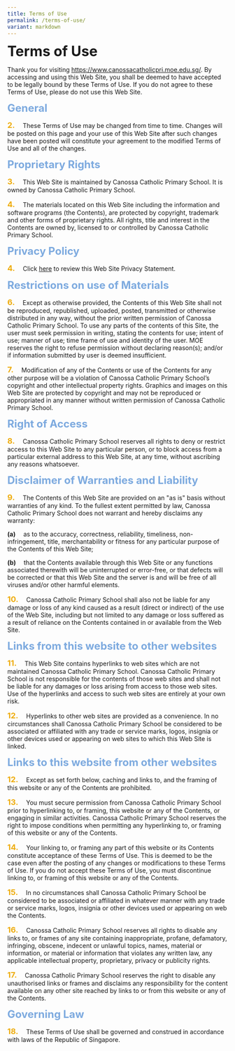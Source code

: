 ```yaml
---
title: Terms of Use
permalink: /terms-of-use/
variant: markdown
---
```

<b><font size="6">Terms of Use</font></b>

Thank you for visiting https://www.canossacatholicpri.moe.edu.sg/. By accessing and using this Web Site, you shall be deemed to have accepted to be legally bound by these Terms of Use. If you do not agree to these Terms of Use, please do not use this Web Site. 

<b><font size="5" color="#7daadf">General</font></b>

<b><font size="4" color="#eeac0d">2.</font></b>   These Terms of Use may be changed from time to time. Changes will be posted on this page and your use of this Web Site after such changes have been posted will constitute your agreement to the modified Terms of Use and all of the changes. 

<b><font size="5" color="#7daadf">Proprietary Rights</font></b>

<b><font size="4" color="#eeac0d">3.</font></b>   This Web Site is maintained by Canossa Catholic Primary School. It is owned by Canossa Catholic Primary School.

<b><font size="4" color="#eeac0d">4.</font></b>   The materials located on this Web Site including the information and software programs (the Contents), are protected by copyright, trademark and other forms of proprietary rights. All rights, title and interest in the Contents are owned by, licensed to or controlled by Canossa Catholic Primary School. 

<b><font size="5" color="#7daadf">Privacy Policy</font></b>

<b><font size="4" color="#eeac0d">4.</font></b>   Click [here](https://www.canossacatholicpri.moe.edu.sg/privacy/) to review this Web Site Privacy Statement. 

<b><font size="5" color="#7daadf">Restrictions on use of Materials</font></b>

<b><font size="4" color="#eeac0d">6.</font></b>   Except as otherwise provided, the Contents of this Web Site shall not be reproduced, republished, uploaded, posted, transmitted or otherwise distributed in any way, without the prior written permission of Canossa Catholic Primary School.  To use any parts of the contents of this Site, the user must seek permission in writing, stating the contents for use; intent of use; manner of use; time frame of use and identity of the user. MOE reserves the right to refuse permission without declaring reason(s); and/or if information submitted by user is deemed insufficient.

<b><font size="4" color="#eeac0d">7.</font></b>   Modification of any of the Contents or use of the Contents for any other purpose will be a violation of Canossa Catholic Primary School’s copyright and other intellectual property rights. Graphics and images on this Web Site are protected by copyright and may not be reproduced or appropriated in any manner without written permission of Canossa Catholic Primary School.

<b><font size="5" color="#7daadf">Right of Access </font></b>

<b><font size="4" color="#eeac0d">8.</font></b>   Canossa Catholic Primary School reserves all rights to deny or restrict access to this Web Site to any particular person, or to block access from a particular external address to this Web Site, at any time, without ascribing any reasons whatsoever. 

<b><font size="5" color="#7daadf">Disclaimer of Warranties and Liability</font></b>

<b><font size="4" color="#eeac0d">9.</font></b>   The Contents of this Web Site are provided on an "as is" basis without warranties of any kind. To the fullest extent permitted by law, Canossa Catholic Primary School does not warrant and hereby disclaims any warranty: 

<b>(a)</b>    as to the accuracy, correctness, reliability, timeliness, non-infringement, title, merchantability or fitness for any particular purpose of the Contents of this Web Site;

<b>(b)</b>    that the Contents available through this Web Site or any functions associated therewith will be uninterrupted or error-free, or that defects will be corrected or that this Web Site and the server is and will be free of all viruses and/or other harmful elements. 

<b><font size="4" color="#eeac0d">10.</font></b>   Canossa Catholic Primary School shall also not be liable for any damage or loss of any kind caused as a result (direct or indirect) of the use of the Web Site, including but not limited to any damage or loss suffered as a result of reliance on the Contents contained in or available from the Web Site.

<b><font size="5" color="#7daadf">Links from this website to other websites</font></b>

<b><font size="4" color="#eeac0d">11.</font></b>   This Web Site contains hyperlinks to web sites which are not maintained Canossa Catholic Primary School. Canossa Catholic Primary School is not responsible for the contents of those web sites and shall not be liable for any damages or loss arising from access to those web sites. Use of the hyperlinks and access to such web sites are entirely at your own risk. 

<b><font size="4" color="#eeac0d">12.</font></b>   Hyperlinks to other web sites are provided as a convenience. In no circumstances shall Canossa Catholic Primary School be considered to be associated or affiliated with any trade or service marks, logos, insignia or other devices used or appearing on web sites to which this Web Site is linked.

<b><font size="5" color="#7daadf">Links to this website from other websites</font></b>

<b><font size="4" color="#eeac0d">12.</font></b>   Except as set forth below, caching and links to, and the framing of this website or any of the Contents are prohibited.

<b><font size="4" color="#eeac0d">13.</font></b>   You must secure permission from Canossa Catholic Primary School prior to hyperlinking to, or framing, this website or any of the Contents, or engaging in similar activities. Canossa Catholic Primary School reserves the right to impose conditions when permitting any hyperlinking to, or framing of this website or any of the Contents.

<b><font size="4" color="#eeac0d">14.</font></b>   Your linking to, or framing any part of this website or its Contents constitute acceptance of these Terms of Use. This is deemed to be the case even after the posting of any changes or modifications to these Terms of Use. If you do not accept these Terms of Use, you must discontinue linking to, or framing of this website or any of the Contents.

<b><font size="4" color="#eeac0d">15.</font></b>   In no circumstances shall Canossa Catholic Primary School be considered to be associated or affiliated in whatever manner with any trade or service marks, logos, insignia or other devices used or appearing on web the Contents.

<b><font size="4" color="#eeac0d">16.</font></b>   Canossa Catholic Primary School reserves all rights to disable any links to, or frames of any site containing inappropriate, profane, defamatory, infringing, obscene, indecent or unlawful topics, names, material or information, or material or information that violates any written law, any applicable intellectual property, proprietary, privacy or publicity rights.

<b><font size="4" color="#eeac0d">17.</font></b>   Canossa Catholic Primary School reserves the right to disable any unauthorised links or frames and disclaims any responsibility for the content available on any other site reached by links to or from this website or any of the Contents.

<b><font size="5" color="#7daadf">Governing Law</font></b>

<b><font size="4" color="#eeac0d">18.</font></b>   These Terms of Use shall be governed and construed in accordance with laws of the Republic of Singapore.